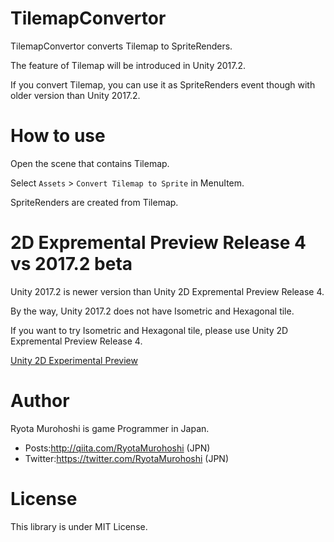 # TilemapConvertor

TilemapConvertor converts Tilemap to SpriteRenders.

The feature of Tilemap will be introduced in Unity 2017.2.

If you convert Tilemap, you can use it as SpriteRenders event though with older version than Unity 2017.2.

# How to use

Open the scene that contains Tilemap.

Select `Assets` > `Convert Tilemap to Sprite` in MenuItem.

SpriteRenders are created from Tilemap.

# 2D Expremental Preview Release 4 vs 2017.2 beta

Unity 2017.2 is newer version than Unity 2D Expremental Preview Release 4.

By the way, Unity 2017.2 does not have Isometric and Hexagonal tile.

If you want to try Isometric and Hexagonal tile, please use Unity 2D Expremental Preview Release 4.

[Unity 2D Experimental Preview](https://forum.unity3d.com/forums/2d-experimental-preview.104/)

# Author
Ryota Murohoshi is game Programmer in Japan.

* Posts:http://qiita.com/RyotaMurohoshi (JPN)
* Twitter:https://twitter.com/RyotaMurohoshi (JPN)

# License

This library is under MIT License.
